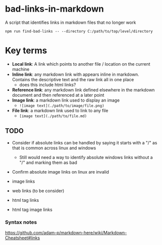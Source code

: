 # bad-links-in-markdown

A script that identifies links in markdown files that no longer work

`npm run find-bad-links -- --directory C:/path/to/top/level/directory`

# Key terms

- **Local link**: A link which points to another file / location on the current machine
- **Inline link**: any markdown link with appears inline in markdown. Contains the descriptive text and the raw link all in one place
  - does this include html links?
- **Reference link**: any markdown link defined elsewhere in the markdown document and then referenced at a later point
- **Image link**: a markdown link used to display an image
  - `![image text](./path/to/image/file.png)`
- **File link**: a markdown link used to link to any file
  - `[image text](./path/to/file.md)`

## TODO

- Consider if absolute links can be handled by saying it starts with a "/" as that is common across linux and windows

  - Still would need a way to identify absolute windows links without a "/" and marking them as bad

- Confirm absolute image links on linux are invalid

- image links
- web links (to be consider)
- html tag links
- html tag image links

### Syntax notes

https://github.com/adam-p/markdown-here/wiki/Markdown-Cheatsheet#links
